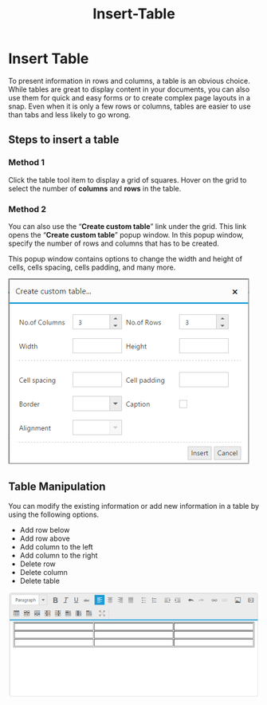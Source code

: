 ﻿---
layout: post
title: Insert-Table
description: insert table
platform: js
control: RichTextEditor
documentation: ug
---

# Insert Table

To present information in rows and columns, a table is an obvious choice. While tables are great to display content in your documents, you can also use them for quick and easy forms or to create complex page layouts in a snap. Even when it is only a few rows or columns, tables are easier to use than tabs and less likely to go wrong. 

## Steps to insert a table

### Method 1

Click the table tool item to display a grid of squares. Hover on the grid to select the number of **columns** and **rows** in the table. 

### Method 2

You can also use the “**Create custom table**” link under the grid. This link opens the “**Create custom table**” popup window. In this popup window, specify the number of rows and columns that has to be created. 

This popup window contains options to change the width and height of cells, cells spacing, cells padding, and many more.


![](Insert-Table_images/Insert-Table_img1.png)



## Table Manipulation

You can modify the existing information or add new information in a table by using the following options.

* Add row below
* Add row above
* Add column to the left
* Add column to the right
* Delete row
* Delete column
* Delete table



![](Insert-Table_images/Insert-Table_img2.png)

